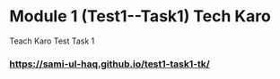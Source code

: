 # Module 1 (Test1--Task1) Tech Karo
Teach Karo Test Task 1
### https://sami-ul-haq.github.io/test1-task1-tk/
